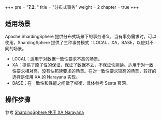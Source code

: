 +++
pre = "<b>7.2. </b>"
title = "分布式事务"
weight = 2
chapter = true
+++

## 适用场景

Apache ShardingSphere 提供分布式场景下的事务语义，当有事务需求时，可以使用。ShardingSphere 提供了三种事务模式：LOCAL，XA，BASE，以应对不同的场景。

- LOCAL：适用于对数据一致性要求不高的场景。
- XA：提供了原子性的保证，保证了数据不丢，不保证快照读。适用于对一致性要求相对高，没有快照读要求的场景。在对一致性要求较高的场景，较好的选择是使用 XA 的 Narayana 实现。
- BASE：在一致性和性能之间做了权衡，具体参考 Seata 官网。

## 操作步骤

参考 [ShardingSphere 使用 XA Narayana](cn/user-manual/shardingsphere-jdbc/special-api/transaction/)
